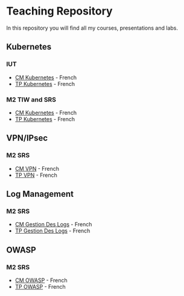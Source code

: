 # Teaching Repository
In this repository you will find all my courses, presentations and labs.

## Kubernetes
### IUT
- [CM Kubernetes](./kubernetes-iut/cm-kubernetes.pdf) - French
- [TP Kubernetes](./kubernetes-iut/tp-kubernetes) - French

### M2 TIW and SRS
- [CM Kubernetes](./kubernetes/cm-kubernetes.pdf) - French
- [TP Kubernetes](./kubernetes/tp-kubernetes) - French

## VPN/IPsec
### M2 SRS
- [CM VPN](./vpn/cm-vpn.pdf) - French
- [TP VPN](./vpn/tp-vpn) - French

## Log Management
### M2 SRS
- [CM Gestion Des Logs](./logs/cm-gestion-des-logs.pdf) - French
- [TP Gestion Des Logs](./logs/tp-gestion-des-logs/) - French

## OWASP
### M2 SRS
- [CM OWASP](./owasp/cm-owasp.pdf) - French
- [TP OWASP](./owasp/tp-owasp) - French
